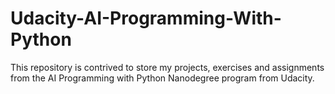 # Udacity-AI-Programming-With-Python

This repository is contrived to store my projects, exercises and assignments from the AI Programming with Python Nanodegree program from Udacity.
